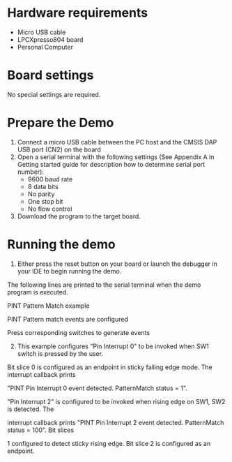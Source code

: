 Hardware requirements
=====================
- Micro USB cable
- LPCXpresso804 board
- Personal Computer

Board settings
==============
No special settings are required.

Prepare the Demo
================
1.  Connect a micro USB cable between the PC host and the CMSIS DAP USB port (CN2) on the board
2.  Open a serial terminal with the following settings (See Appendix A in Getting started guide for description how to determine serial port number):
    - 9600 baud rate
    - 8 data bits
    - No parity
    - One stop bit
    - No flow control
3.  Download the program to the target board.

Running the demo
================
1.  Either press the reset button on your board or launch the debugger in your IDE to begin running the demo.

The following lines are printed to the serial terminal when the demo program is executed.

PINT Pattern Match example

PINT Pattern match events are configured

Press corresponding switches to generate events

2.  This example configures "Pin Interrupt 0" to be invoked when SW1 switch is pressed by the user. 

Bit slice 0 is configured as an endpoint in sticky falling edge mode. The interrupt callback prints 

"PINT Pin Interrupt 0 event detected. PatternMatch status =        1". 

"Pin Interrupt 2" is configured to be invoked when rising edge on SW1, SW2 is detected. The 
   
interrupt callback prints "PINT Pin Interrupt 2 event detected. PatternMatch status =     100". Bit slices
  
1 configured to detect sticky rising edge. Bit slice 2 is configured as an endpoint.
